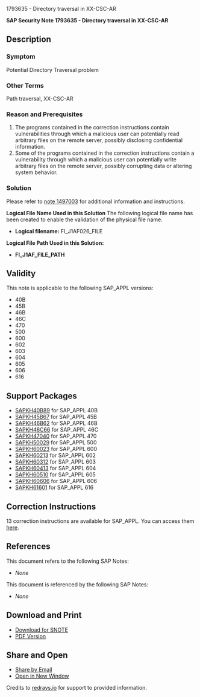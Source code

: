 1793635 - Directory traversal in XX-CSC-AR

**SAP Security Note 1793635 - Directory traversal in XX-CSC-AR**

**Description**
---
### Symptom
Potential Directory Traversal problem

### Other Terms
Path traversal, XX-CSC-AR

### Reason and Prerequisites
1. The programs contained in the correction instructions contain vulnerabilities through which a malicious user can potentially read arbitrary files on the remote server, possibly disclosing confidential information.
2. Some of the programs contained in the correction instructions contain a vulnerability through which a malicious user can potentially write arbitrary files on the remote server, possibly corrupting data or altering system behavior.

### Solution
Please refer to [note 1497003](https://me.sap.com/notes/1497003) for additional information and instructions.

**Logical File Name Used in this Solution**
The following logical file name has been created to enable the validation of the physical file name.
- **Logical filename:** FI_J1AF026_FILE

**Logical File Path Used in this Solution:**
- **FI_J1AF_FILE_PATH**

**Validity**
---
This note is applicable to the following SAP_APPL versions:
- 40B
- 45B
- 46B
- 46C
- 470
- 500
- 600
- 602
- 603
- 604
- 605
- 606
- 616

**Support Packages**
---
- [SAPKH40B89](https://me.sap.com/supportpackage/SAPKH40B89) for SAP_APPL 40B
- [SAPKH45B67](https://me.sap.com/supportpackage/SAPKH45B67) for SAP_APPL 45B
- [SAPKH46B62](https://me.sap.com/supportpackage/SAPKH46B62) for SAP_APPL 46B
- [SAPKH46C66](https://me.sap.com/supportpackage/SAPKH46C66) for SAP_APPL 46C
- [SAPKH47040](https://me.sap.com/supportpackage/SAPKH47040) for SAP_APPL 470
- [SAPKH50029](https://me.sap.com/supportpackage/SAPKH50029) for SAP_APPL 500
- [SAPKH60023](https://me.sap.com/supportpackage/SAPKH60023) for SAP_APPL 600
- [SAPKH60213](https://me.sap.com/supportpackage/SAPKH60213) for SAP_APPL 602
- [SAPKH60312](https://me.sap.com/supportpackage/SAPKH60312) for SAP_APPL 603
- [SAPKH60413](https://me.sap.com/supportpackage/SAPKH60413) for SAP_APPL 604
- [SAPKH60510](https://me.sap.com/supportpackage/SAPKH60510) for SAP_APPL 605
- [SAPKH60606](https://me.sap.com/supportpackage/SAPKH60606) for SAP_APPL 606
- [SAPKH61601](https://me.sap.com/supportpackage/SAPKH61601) for SAP_APPL 616

**Correction Instructions**
---
13 correction instructions are available for SAP_APPL. You can access them [here](https://me.sap.com/corrins/0001793635/1).

**References**
---
This document refers to the following SAP Notes:
- *None*

This document is referenced by the following SAP Notes:
- *None*

**Download and Print**
---
- [Download for SNOTE](https://notesdownloads.sap.com/note/0040000010598052017)
- [PDF Version](https://userapps.support.sap.com/sap/support/sfm/notes/print/0001793635?language=en-US&token=9F9F0050C8FA83C6012F7ECF79FA829D)

**Share and Open**
---
- [Share by Email](https://me.sap.com/)
- [Open in New Window](https://me.sap.com/)

Credits to [redrays.io](https://redrays.io) for support to provided information.